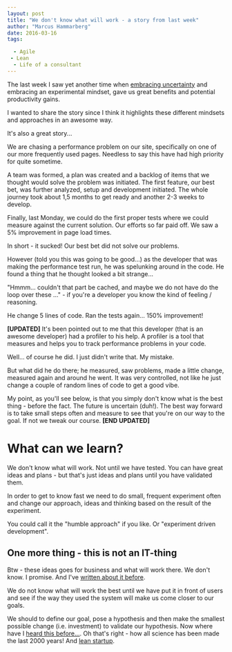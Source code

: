 ```yaml
---
layout: post
title: "We don't know what will work - a story from last week"
author: "Marcus Hammarberg"
date: 2016-03-16
tags:

  - Agile
 - Lean
  - Life of a consultant
---
```


The last week I saw yet another time when [embracing uncertainty](https://vimeo.com/43603453) and embracing an experimental mindset, gave us great benefits and potential productivity gains.

I wanted to share the story since I think it highlights these different mindsets and approaches in an awesome way.

It's also a great story...

<!-- excerpt-end -->

We are chasing a performance problem on our site, specifically on one of our more frequently used pages. Needless to say this have had high priority for quite sometime.

A team was formed, a plan was created and a backlog of items that we thought would solve the problem was initiated. The first feature, our best bet, was further analyzed, setup and development initiated. The whole journey took about 1,5 months to get ready and another 2-3 weeks to develop.

Finally, last Monday, we could do the first proper tests where we could measure against the current solution. Our efforts so far paid off. We saw a 5% improvement in page load times.

In short - it sucked! Our best bet did not solve our problems.

However (told you this was going to be good...) as the developer that was making the performance test run, he was spelunking around in the code. He found a thing that he thought looked a bit strange...

"Hmmm... couldn't that part be cached, and maybe we do not have do the loop over these ..." - if you're a developer you know the kind of feeling / reasoning.

He change 5 lines of code. Ran the tests again... 150% improvement!

**[UPDATED]**
It's been pointed out to me that this developer (that is an awesome developer) had a profiler to his help. A profiler is a tool that measures and helps you to track performance problems in your code.

Well... of course he did. I just didn't write that. My mistake.

But what did he do there; he measured, saw problems, made a little change, measured again and around he went. It was very controlled, not like he just change a couple of random lines of code to get a good vibe.

My point, as you'll see below, is that you simply don't know what is the best thing - before the fact. The future is uncertain (duh!). The best way forward is to take small steps often and measure to see that you're on our way to the goal. If not we tweak our course.
**[END UPDATED]**

# What can we learn?
We don't know what will work. Not until we have tested. You can have great ideas and plans - but that's just ideas and plans until you have validated them.

In order to get to know fast we need to do small, frequent experiment often and change our approach, ideas and thinking based on the result of the experiment.

You could call it the "humble approach" if you like. Or "experiment driven development".

## One more thing - this is not an IT-thing
Btw - these ideas goes for business and what will work there. We don't know. I promise. And I've [written about it before](http://codebetter.com/marcushammarberg/2014/01/27/do-we-dare-to-be-data-driven/).

We do not know what will work the best until we have put it in front of users and see if the way they used the system will make us come closer to our goals.

We should to define our goal, pose a hypothesis and then make the smallest possible change (i.e. investment) to validate our hypothesis. Now where have I [heard this before...](https://en.wikipedia.org/wiki/Scientific_method). Oh that's right - how all science has been made the last 2000 years! And [lean startup](http://theleanstartup.com/).